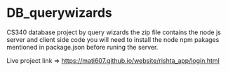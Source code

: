 # DB_querywizards
CS340 database project by query wizards
the zip file contains the node js server and client side code
you will need to install the node npm pakages mentioned in package.json before runing the server.

Live project link => https://mati607.github.io/website/rishta_app/login.html

